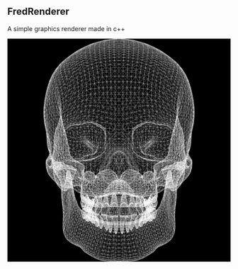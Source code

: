## FredRenderer

A simple graphics renderer made in c++

![Skull Wireframe Rendered](images/skull_wireframe.png)
